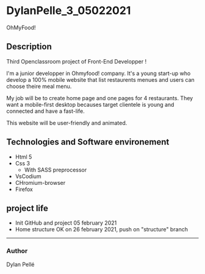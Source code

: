 # DylanPelle_3_05022021

OhMyFood!


## Description

Third Openclassroom project of Front-End Developper ! 

I'm a junior developper in Ohmyfood! company. It's a young start-up who develop a 100% mobile website that list restaurents menues and users can choose theire meal menu.

My job will be to create home page and one pages for 4 restaurants. They want a mobile-first desktop becauses target clientele is young and connected and have a fast-life. 

This website will be user-friendly and animated.


## Technologies and Software environement

- Html 5
- Css 3
    - With SASS preprocessor
- VsCodium
- CHromium-browser
- Firefox


## project life
 
- Init GitHub and project 05 february 2021
- Home structure OK on 26 february 2021, push on "structure" branch

---

### Author
Dylan Pellé
